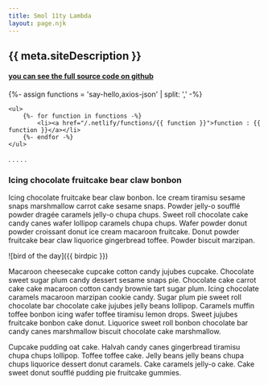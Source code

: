 ```yaml
---
title: Smol 11ty Lambda
layout: page.njk
---
```


## {{ meta.siteDescription }}

#### [you can see the full source code on github](https://github.com/Moe95524/netlify-lambda)

{%- assign functions = 'say-hello,axios-json' | split: ',' -%}

	<ul>
		{%- for function in functions -%}
			<li><a href="/.netlify/functions/{{ function }}">function : {{ function }}</a></li>
		{%- endfor -%}
	</ul>


.
.
.
.
.

### Icing chocolate fruitcake bear claw bonbon

Icing chocolate fruitcake bear claw bonbon. Ice cream tiramisu sesame snaps marshmallow carrot cake sesame snaps. Powder jelly-o soufflé powder dragée caramels jelly-o chupa chups. Sweet roll chocolate cake candy canes wafer lollipop caramels chupa chups. Wafer powder donut powder croissant donut ice cream macaroon fruitcake. Donut powder fruitcake bear claw liquorice gingerbread toffee. Powder biscuit marzipan.

<!-- Provided within _data/catpic.js -->

![bird of the day]({{ birdpic }})

Macaroon cheesecake cupcake cotton candy jujubes cupcake. Chocolate sweet sugar plum candy dessert sesame snaps pie. Chocolate cake carrot cake cake macaroon cotton candy brownie tart sugar plum. Icing chocolate caramels macaroon marzipan cookie candy. Sugar plum pie sweet roll chocolate bar chocolate cake jujubes jelly beans lollipop. Caramels muffin toffee bonbon icing wafer toffee tiramisu lemon drops. Sweet jujubes fruitcake bonbon cake donut. Liquorice sweet roll bonbon chocolate bar candy canes marshmallow biscuit chocolate cake marshmallow.

Cupcake pudding oat cake. Halvah candy canes gingerbread tiramisu chupa chups lollipop. Toffee toffee cake. Jelly beans jelly beans chupa chups liquorice dessert donut caramels. Cake caramels jelly-o cake. Cake sweet donut soufflé pudding pie fruitcake gummies.
